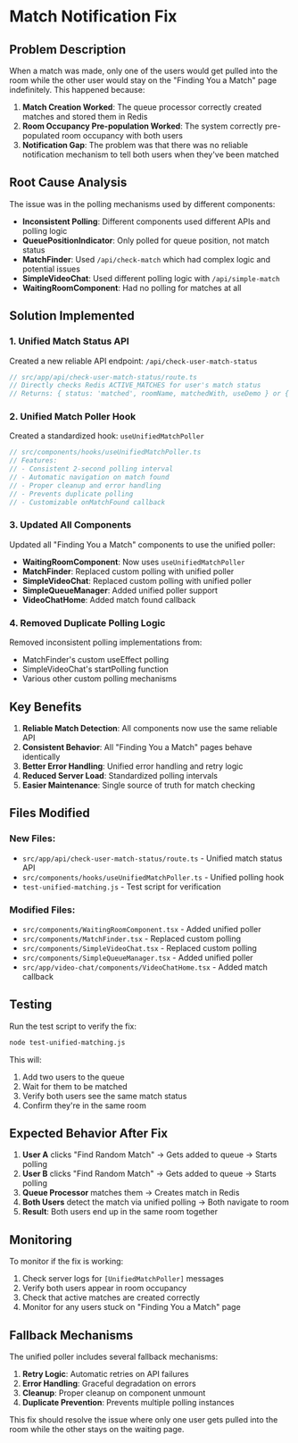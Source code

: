 # Match Notification Fix

## Problem Description

When a match was made, only one of the users would get pulled into the room while the other user would stay on the "Finding You a Match" page indefinitely. This happened because:

1. **Match Creation Worked**: The queue processor correctly created matches and stored them in Redis
2. **Room Occupancy Pre-population Worked**: The system correctly pre-populated room occupancy with both users
3. **Notification Gap**: The problem was that there was no reliable notification mechanism to tell both users when they've been matched

## Root Cause Analysis

The issue was in the polling mechanisms used by different components:

- **Inconsistent Polling**: Different components used different APIs and polling logic
- **QueuePositionIndicator**: Only polled for queue position, not match status
- **MatchFinder**: Used `/api/check-match` which had complex logic and potential issues
- **SimpleVideoChat**: Used different polling logic with `/api/simple-match`
- **WaitingRoomComponent**: Had no polling for matches at all

## Solution Implemented

### 1. **Unified Match Status API**

Created a new reliable API endpoint: `/api/check-user-match-status`

```typescript
// src/app/api/check-user-match-status/route.ts
// Directly checks Redis ACTIVE_MATCHES for user's match status
// Returns: { status: 'matched', roomName, matchedWith, useDemo } or { status: 'waiting' }
```

### 2. **Unified Match Poller Hook**

Created a standardized hook: `useUnifiedMatchPoller`

```typescript
// src/components/hooks/useUnifiedMatchPoller.ts
// Features:
// - Consistent 2-second polling interval
// - Automatic navigation on match found
// - Proper cleanup and error handling
// - Prevents duplicate polling
// - Customizable onMatchFound callback
```

### 3. **Updated All Components**

Updated all "Finding You a Match" components to use the unified poller:

- **WaitingRoomComponent**: Now uses `useUnifiedMatchPoller`
- **MatchFinder**: Replaced custom polling with unified poller
- **SimpleVideoChat**: Replaced custom polling with unified poller
- **SimpleQueueManager**: Added unified poller support
- **VideoChatHome**: Added match found callback

### 4. **Removed Duplicate Polling Logic**

Removed inconsistent polling implementations from:

- MatchFinder's custom useEffect polling
- SimpleVideoChat's startPolling function
- Various other custom polling mechanisms

## Key Benefits

1. **Reliable Match Detection**: All components now use the same reliable API
2. **Consistent Behavior**: All "Finding You a Match" pages behave identically
3. **Better Error Handling**: Unified error handling and retry logic
4. **Reduced Server Load**: Standardized polling intervals
5. **Easier Maintenance**: Single source of truth for match checking

## Files Modified

### New Files:

- `src/app/api/check-user-match-status/route.ts` - Unified match status API
- `src/components/hooks/useUnifiedMatchPoller.ts` - Unified polling hook
- `test-unified-matching.js` - Test script for verification

### Modified Files:

- `src/components/WaitingRoomComponent.tsx` - Added unified poller
- `src/components/MatchFinder.tsx` - Replaced custom polling
- `src/components/SimpleVideoChat.tsx` - Replaced custom polling
- `src/components/SimpleQueueManager.tsx` - Added unified poller
- `src/app/video-chat/components/VideoChatHome.tsx` - Added match callback

## Testing

Run the test script to verify the fix:

```bash
node test-unified-matching.js
```

This will:

1. Add two users to the queue
2. Wait for them to be matched
3. Verify both users see the same match status
4. Confirm they're in the same room

## Expected Behavior After Fix

1. **User A** clicks "Find Random Match" → Gets added to queue → Starts polling
2. **User B** clicks "Find Random Match" → Gets added to queue → Starts polling
3. **Queue Processor** matches them → Creates match in Redis
4. **Both Users** detect the match via unified polling → Both navigate to room
5. **Result**: Both users end up in the same room together

## Monitoring

To monitor if the fix is working:

1. Check server logs for `[UnifiedMatchPoller]` messages
2. Verify both users appear in room occupancy
3. Check that active matches are created correctly
4. Monitor for any users stuck on "Finding You a Match" page

## Fallback Mechanisms

The unified poller includes several fallback mechanisms:

1. **Retry Logic**: Automatic retries on API failures
2. **Error Handling**: Graceful degradation on errors
3. **Cleanup**: Proper cleanup on component unmount
4. **Duplicate Prevention**: Prevents multiple polling instances

This fix should resolve the issue where only one user gets pulled into the room while the other stays on the waiting page.
